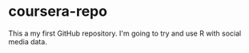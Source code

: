coursera-repo
=============

This a my first GitHub repository. 
I'm going to try and use R with social media data.
